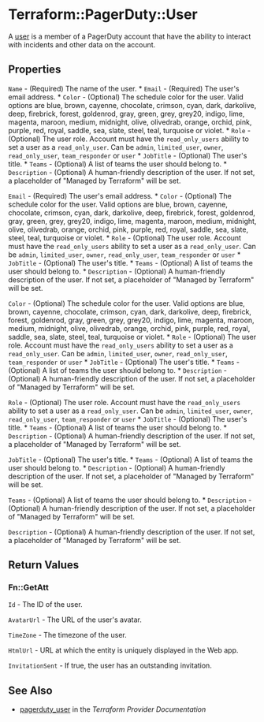 # Terraform::PagerDuty::User

A [user](https://v2.developer.pagerduty.com/v2/page/api-reference#!/Users/get_users) is a member of a PagerDuty account that have the ability to interact with incidents and other data on the account.

## Properties

`Name` - (Required) The name of the user. * `Email` - (Required) The user's email address. * `Color` - (Optional) The schedule color for the user. Valid options are blue, brown, cayenne, chocolate, crimson, cyan, dark, darkolive, deep, firebrick, forest, goldenrod, gray, green, grey, grey20, indigo, lime, magenta, maroon, medium, midnight, olive, olivedrab, orange, orchid, pink, purple, red, royal, saddle, sea, slate, steel, teal, turquoise or violet. * `Role` - (Optional) The user role. Account must have the `read_only_users` ability to set a user as a `read_only_user`. Can be `admin`, `limited_user`, `owner`, `read_only_user`, `team_responder` or `user` * `JobTitle` - (Optional) The user's title. * `Teams` - (Optional) A list of teams the user should belong to. * `Description` - (Optional) A human-friendly description of the user. If not set, a placeholder of "Managed by Terraform" will be set.

`Email` - (Required) The user's email address. * `Color` - (Optional) The schedule color for the user. Valid options are blue, brown, cayenne, chocolate, crimson, cyan, dark, darkolive, deep, firebrick, forest, goldenrod, gray, green, grey, grey20, indigo, lime, magenta, maroon, medium, midnight, olive, olivedrab, orange, orchid, pink, purple, red, royal, saddle, sea, slate, steel, teal, turquoise or violet. * `Role` - (Optional) The user role. Account must have the `read_only_users` ability to set a user as a `read_only_user`. Can be `admin`, `limited_user`, `owner`, `read_only_user`, `team_responder` or `user` * `JobTitle` - (Optional) The user's title. * `Teams` - (Optional) A list of teams the user should belong to. * `Description` - (Optional) A human-friendly description of the user. If not set, a placeholder of "Managed by Terraform" will be set.

`Color` - (Optional) The schedule color for the user. Valid options are blue, brown, cayenne, chocolate, crimson, cyan, dark, darkolive, deep, firebrick, forest, goldenrod, gray, green, grey, grey20, indigo, lime, magenta, maroon, medium, midnight, olive, olivedrab, orange, orchid, pink, purple, red, royal, saddle, sea, slate, steel, teal, turquoise or violet. * `Role` - (Optional) The user role. Account must have the `read_only_users` ability to set a user as a `read_only_user`. Can be `admin`, `limited_user`, `owner`, `read_only_user`, `team_responder` or `user` * `JobTitle` - (Optional) The user's title. * `Teams` - (Optional) A list of teams the user should belong to. * `Description` - (Optional) A human-friendly description of the user. If not set, a placeholder of "Managed by Terraform" will be set.

`Role` - (Optional) The user role. Account must have the `read_only_users` ability to set a user as a `read_only_user`. Can be `admin`, `limited_user`, `owner`, `read_only_user`, `team_responder` or `user` * `JobTitle` - (Optional) The user's title. * `Teams` - (Optional) A list of teams the user should belong to. * `Description` - (Optional) A human-friendly description of the user. If not set, a placeholder of "Managed by Terraform" will be set.

`JobTitle` - (Optional) The user's title. * `Teams` - (Optional) A list of teams the user should belong to. * `Description` - (Optional) A human-friendly description of the user. If not set, a placeholder of "Managed by Terraform" will be set.

`Teams` - (Optional) A list of teams the user should belong to. * `Description` - (Optional) A human-friendly description of the user. If not set, a placeholder of "Managed by Terraform" will be set.

`Description` - (Optional) A human-friendly description of the user. If not set, a placeholder of "Managed by Terraform" will be set.


## Return Values

### Fn::GetAtt

`Id` - The ID of the user.

`AvatarUrl` - The URL of the user's avatar.

`TimeZone` - The timezone of the user.

`HtmlUrl` - URL at which the entity is uniquely displayed in the Web app.

`InvitationSent` - If true, the user has an outstanding invitation.

## See Also

* [pagerduty_user](https://www.terraform.io/docs/providers/pagerduty/r/user.html) in the _Terraform Provider Documentation_